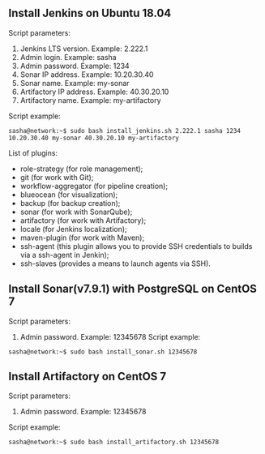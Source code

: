 ## Install Jenkins on Ubuntu 18.04

Script parameters:
1) Jenkins LTS version. Example: 2.222.1
2) Admin login. Example: sasha
3) Admin password. Example: 1234
4) Sonar IP address. Example: 10.20.30.40
5) Sonar name. Example: my-sonar
6) Artifactory IP address. Example: 40.30.20.10
7) Artifactory name. Example: my-artifactory

Script example:

```
sasha@network:~$ sudo bash install_jenkins.sh 2.222.1 sasha 1234 10.20.30.40 my-sonar 40.30.20.10 my-artifactory
```
List of plugins:
- role-strategy (for role management);
- git (for work with Git);
- workflow-aggregator (for pipeline creation);
- blueocean (for visualization);
- backup (for backup creation);
- sonar (for work with SonarQube);
- artifactory (for work with Artifactory);
- locale (for Jenkins localization);
- maven-plugin (for work with Maven);
- ssh-agent (this plugin allows you to provide SSH credentials to builds via a ssh-agent in Jenkin);
- ssh-slaves (provides a means to launch agents via SSH).
## Install Sonar(v7.9.1) with PostgreSQL on CentOS 7
Script parameters:
1) Admin password. Example: 12345678
Script example:
```
sasha@network:~$ sudo bash install_sonar.sh 12345678
```
## Install Artifactory on CentOS 7
Script parameters:
1) Admin password. Example: 12345678

Script example:
```
sasha@network:~$ sudo bash install_artifactory.sh 12345678
```
